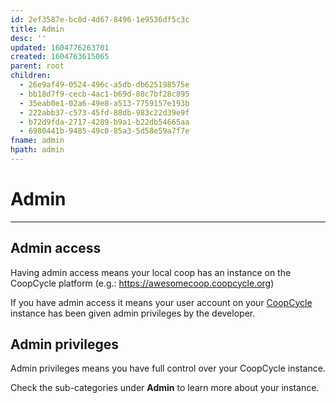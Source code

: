 ```yaml
---
id: 2ef3587e-bc8d-4d67-8496-1e9536df5c3c
title: Admin
desc: ''
updated: 1604776263701
created: 1604763615065
parent: root
children:
  - 26e9af49-0524-496c-a5db-db625198575e
  - bb18d7f9-cecb-4ac1-b69d-88c7bf28c895
  - 35eab0e1-02a6-49e8-a513-7759157e193b
  - 222abb37-c573-45fd-88db-983c22d39e9f
  - b72d9fda-2717-4289-b9a1-b22db54665aa
  - 6980441b-9485-49c0-85a3-5d58e59a7f7e
fname: admin
hpath: admin
---
```

# Admin

* * *

## Admin access

Having admin access means your local coop has an instance on the CoopCycle platform (e.g.: <https://awesomecoop.coopcycle.org>)

If you have admin access it means your user account on your [CoopCycle](https://coopcycle.org/en/) instance has been given admin privileges by the developer. 

## Admin privileges

Admin privileges means you have full control over your CoopCycle instance. 

Check the sub-categories under **Admin** to learn more about your instance.

